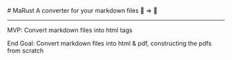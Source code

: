 # MaRust
A converter for your markdown files 📁 => 📂

---

MVP: Convert markdown files into html tags

End Goal: Convert markdown files into html & pdf, constructing the pdfs from scratch
